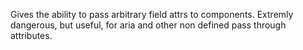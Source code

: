 Gives the ability to pass arbitrary field attrs to components.  Extremly dangerous, but useful, for aria and other non defined pass through attributes.
